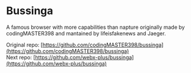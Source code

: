 # Bussinga
A famous browser with more capabilities than napture originally made by codingMASTER398 and mantained by lifeisfakenews and Jaeger.

Original repo: [https://github.com/codingMASTER398/bussinga](https://github.com/codingMASTER398/bussinga) \
Next repo: [https://github.com/webx-plus/bussinga](https://github.com/webx-plus/bussinga)